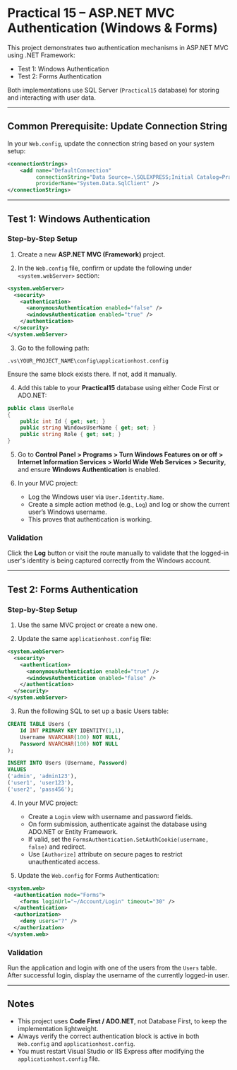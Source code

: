 
# Practical 15 – ASP.NET MVC Authentication (Windows & Forms)

This project demonstrates two authentication mechanisms in ASP.NET MVC using .NET Framework:

- Test 1: Windows Authentication
- Test 2: Forms Authentication

Both implementations use SQL Server (`Practical15` database) for storing and interacting with user data.

---

## Common Prerequisite: Update Connection String

In your `Web.config`, update the connection string based on your system setup:

```xml
<connectionStrings>
    <add name="DefaultConnection"
         connectionString="Data Source=.\SQLEXPRESS;Initial Catalog=Practical15;Integrated Security=True"
         providerName="System.Data.SqlClient" />
</connectionStrings>
```

---

## Test 1: Windows Authentication

### Step-by-Step Setup

1. Create a new **ASP.NET MVC (Framework)** project.

2. In the `Web.config` file, confirm or update the following under `<system.webServer>` section:

```xml
<system.webServer>
  <security>
    <authentication>
      <anonymousAuthentication enabled="false" />
      <windowsAuthentication enabled="true" />
    </authentication>
  </security>
</system.webServer>
```

3. Go to the following path:

```
.vs\YOUR_PROJECT_NAME\config\applicationhost.config
```

Ensure the same block exists there. If not, add it manually.

4. Add this table to your **Practical15** database using either Code First or ADO.NET:

```csharp
public class UserRole
{
    public int Id { get; set; }
    public string WindowsUserName { get; set; }
    public string Role { get; set; }
}
```

5. Go to **Control Panel > Programs > Turn Windows Features on or off > Internet Information Services > World Wide Web Services > Security**, and ensure **Windows Authentication** is enabled.

6. In your MVC project:
   - Log the Windows user via `User.Identity.Name`.
   - Create a simple action method (e.g., `Log`) and log or show the current user’s Windows username.
   - This proves that authentication is working.

### Validation

Click the **Log** button or visit the route manually to validate that the logged-in user's identity is being captured correctly from the Windows account.

---

## Test 2: Forms Authentication

### Step-by-Step Setup

1. Use the same MVC project or create a new one.

2. Update the same `applicationhost.config` file:

```xml
<system.webServer>
  <security>
    <authentication>
      <anonymousAuthentication enabled="true" />
      <windowsAuthentication enabled="false" />
    </authentication>
  </security>
</system.webServer>
```

3. Run the following SQL to set up a basic Users table:

```sql
CREATE TABLE Users (
    Id INT PRIMARY KEY IDENTITY(1,1),
    Username NVARCHAR(100) NOT NULL,
    Password NVARCHAR(100) NOT NULL
);

INSERT INTO Users (Username, Password)
VALUES 
('admin', 'admin123'),
('user1', 'user123'),
('user2', 'pass456');
```

4. In your MVC project:
   - Create a `Login` view with username and password fields.
   - On form submission, authenticate against the database using ADO.NET or Entity Framework.
   - If valid, set the `FormsAuthentication.SetAuthCookie(username, false)` and redirect.
   - Use `[Authorize]` attribute on secure pages to restrict unauthenticated access.

5. Update the `Web.config` for Forms Authentication:

```xml
<system.web>
  <authentication mode="Forms">
    <forms loginUrl="~/Account/Login" timeout="30" />
  </authentication>
  <authorization>
    <deny users="?" />
  </authorization>
</system.web>
```

### Validation

Run the application and login with one of the users from the `Users` table. After successful login, display the username of the currently logged-in user.

---

## Notes

- This project uses **Code First / ADO.NET**, not Database First, to keep the implementation lightweight.
- Always verify the correct authentication block is active in both `Web.config` and `applicationhost.config`.
- You must restart Visual Studio or IIS Express after modifying the `applicationhost.config` file.
